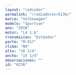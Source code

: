```yaml
---
layout: "radiador"
permalink: "/radiadores/6236/"
marca: "Volkswagen"
modelo: "Sportvan"
ano: "2010"
motor: "L4 1.6"
transmision: "Estándar"
parte: "M-917"
clima: "NO"
alto: "16 3/4"
ancho: "15 1/4"
observaciones: ""
id: "6236"
---
```


